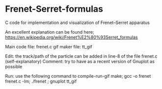 # Frenet-Serret-formulas
C code for implementation and visualization of Frenet–Serret apparatus

An excellent explanation can be found here;
https://en.wikipedia.org/wiki/Frenet%E2%80%93Serret_formulas

Main code file: frenet.c
gif maker file: tt_gif

Edit: the track/path of the particle can be added in line-8 of the file frenet.c (self-explanatory)
Comment: try to have as a recent version of Gnuplot as possible

Run: use the following command to compile-run-gif make;
gcc -o frenet frenet.c -lm; ./frenet ; gnuplot tt_gif
